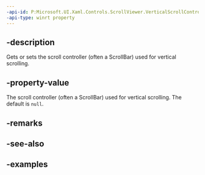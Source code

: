 ```yaml
---
-api-id: P:Microsoft.UI.Xaml.Controls.ScrollViewer.VerticalScrollController
-api-type: winrt property
---
```


## -description

Gets or sets the scroll controller (often a ScrollBar) used for vertical scrolling.

## -property-value

The scroll controller (often a ScrollBar) used for vertical scrolling. The default is `null`.

## -remarks

## -see-also

## -examples

